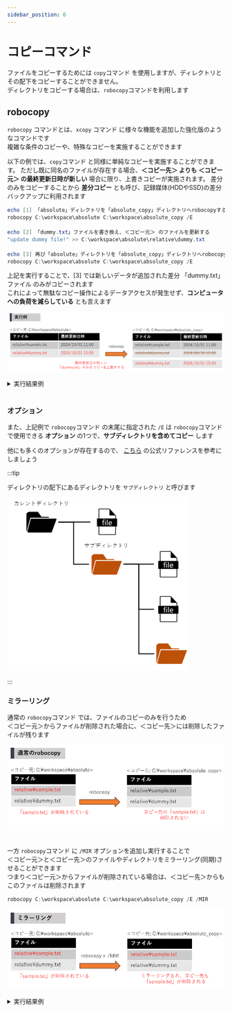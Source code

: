 ```yaml
---
sidebar_position: 6
---
```


# コピーコマンド  

ファイルをコピーするためには `copy`コマンド を使用しますが、ディレクトリとその配下をコピーすることができません。  
ディレクトリをコピーする場合は、`robocopy`コマンドを利用します  

## robocopy

`robocopy` コマンドとは、`xcopy` コマンド に様々な機能を追加した強化版のようなコマンドです  
複雑な条件のコピーや、特殊なコピーを実施することができます  

以下の例では、`copy`コマンド と同様に単純なコピーを実施することができます。
ただし既に同名のファイルが存在する場合、**＜コピー先＞ よりも ＜コピー元＞ の最終更新日時が新しい** 場合に限り、上書きコピーが実施されます。
差分のみをコピーすることから **差分コピー** とも呼び、記録媒体(HDDやSSD)の差分バックアップに利用されます  

```powershell title="例"
echo [1] 「absolute」ディレクトリを「absolute_copy」ディレクトリへrobocopyする
robocopy C:\workspace\absolute C:\workspace\absolute_copy /E

echo [2] 「dummy.txt」ファイルを書き換え、＜コピー元＞ のファイルを更新する
"update dummy file!" >> C:\workspace\absolute\relative\dummy.txt

echo [3] 再び「absolute」ディレクトリを「absolute_copy」ディレクトリへrobocopyする
robocopy C:\workspace\absolute C:\workspace\absolute_copy /E
```

上記を実行することで、[3] では新しいデータが追加された差分 「dummy.txt」ファイル のみがコピーされます  
これによって無駄なコピー操作によるデータアクセスが発生せず、**コンピュータへの負荷を減らしている** とも言えます  


![cmd](./images/cmd7.png)


<details>
    <summary>実行結果例</summary>
    <div>

    - [1] 実行結果
    ![cmd](./images/cmd5.png)

    - [3] 実行結果
    ![cmd](./images/cmd6.png)

    </div>
</details>

<br/>

### オプション
また、上記例で `robocopy`コマンド の末尾に指定された `/E` は `robocopy`コマンド で使用できる **オプション** の1つで、**サブディレクトリを含めてコピー** します  

他にも多くのオプションが存在するので、 [こちら](https://learn.microsoft.com/ja-jp/windows-server/administration/windows-commands/robocopy) の公式リファレンスを参考にしましょう  

:::tip

ディレクトリの配下にあるディレクトリを `サブディレクトリ` と呼びます  

![cmd](./images/cmd4.png)

:::


### ミラーリング

通常の `robocopy`コマンド では、ファイルのコピーのみを行うため  
＜コピー元＞からファイルが削除された場合に、＜コピー先＞には削除したファイルが残ります  

![cmd](./images/cmd8.png)

<br/>

一方 `robocopy`コマンド に `/MIR` オプションを追加し実行することで  
＜コピー元＞と＜コピー先＞のファイルやディレクトリをミラーリング(同期)させることができます  
つまり＜コピー元＞からファイルが削除されている場合は、＜コピー先＞からもこのファイルは削除されます  

```powershell title="「absolute」ディレクトリを「absolute_copy」ディレクトリへミラーリングする"
robocopy C:\workspace\absolute C:\workspace\absolute_copy /E /MIR
```

![cmd](./images/cmd9.png)

<details>
    <summary>実行結果例</summary>
    <div>
- コマンド実行  
![cmd](./images/cmd10.png)

- 実行後のディレクトリ  
![cmd](./images/cmd11.png)

</div>
</details>